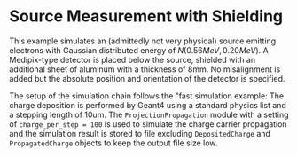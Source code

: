 # Source Measurement with Shielding

This example simulates an (admittedly not very physical) source emitting electrons with Gaussian distributed energy of $`N(0.56MeV, 0.20MeV)`$.
A Medipix-type detector is placed below the source, shielded with an additional sheet of aluminum with a thickness of 8mm.
No misalignment is added but the absolute position and orientation of the detector is specified.

The setup of the simulation chain follows the "fast simulation example:
The charge deposition is performed by Geant4 using a standard physics list and a stepping length of 10um.
The `ProjectionPropagation` module with a setting of `charge_per_step = 100` is used to simulate the charge carrier propagation and the simulation result is stored to file excluding `DepositedCharge` and `PropagatedCharge` objects to keep the output file size low.
